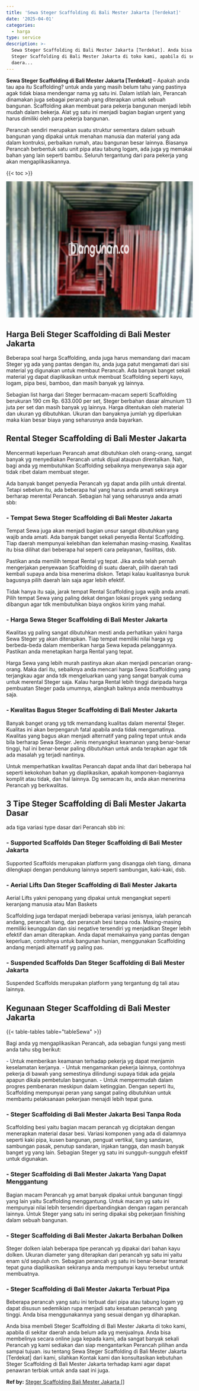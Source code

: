 ```yaml
---
title: 'Sewa Steger Scaffolding di Bali Mester Jakarta [Terdekat]'
date: '2025-04-01'
categories:
  - harga
type: service
description: >-
  Sewa Steger Scaffolding di Bali Mester Jakarta [Terdekat]. Anda bisa membeli
  Steger Scaffolding di Bali Mester Jakarta di toko kami, apabila di sekitar
  daera...
---
```


**Sewa Steger Scaffolding di Bali Mester Jakarta \[Terdekat\]** – Apakah anda tau apa itu Scaffolding? untuk anda yang masih belum tahu yang pastinya agak tidak biasa mendengar nama yg satu ini. Dalam istilah lain, Perancah dinamakan juga sebagai perancah yang diterapkan untuk sebuah bangunan. Scaffolding akan membuat para pekerja bangunan menjadi lebih mudah dalam bekerja. Alat yg satu ini menjadi bagian bagian urgent yang harus dimiliki oleh para pekerja bangunan.

Perancah sendiri merupakan suatu struktur sementara dalam sebuah bangunan yang dipakai untuk menahan manusia dan material yang ada dalam kontruksi, perbaikan rumah, atau bangunan besar lainnya. Biasanya Perancah berbentuk satu unit pipa atau tabung logam, ada juga yg memakai bahan yang lain seperti bambu. Seluruh tergantung dari para pekerja yang akan mengaplikasikannya.

{{< toc >}}

![Sewa Steger Scaffolding di Bali Mester Jakarta [Terdekat]](/images/sewa-scaffolding-steger-15.png)

## Harga Beli Steger Scaffolding di Bali Mester Jakarta

Beberapa soal harga Scaffolding, anda juga harus memandang dari macam Steger yg ada yang pantas dengan itu, anda juga patut mengamati dari sisi material yg digunakan untuk membaut Perancah. Ada banyak banget sekali material yg dapat diaplikasikan untuk membuat Scaffolding seperti kayu, logam, pipa besi, bamboo, dan masih banyak yg lainnya.

Sebagian list harga dari Steger bermacam-macam seperti Scaffolding berukuran 190 cm Rp. 633.000 per set, Steger berbahan dasar almunium 13 juta per set dan masih banyak yg lainnya. Harga ditentukan oleh material dan ukuran yg dibutuhkan. Ukuran dan banyaknya jumlah yg diperlukan maka kian besar biaya yang seharusnya anda bayarkan.

## Rental Steger Scaffolding di Bali Mester Jakarta

Mencermati keperluan Perancah amat dibutuhkan oleh orang-orang, sangat banyak yg menyediakan Perancah untuk dijual ataupun direntalkan. Nah, bagi anda yg membutuhkan Scaffolding sebaiknya menyewanya saja agar tidak ribet dalam membuat steger.

Ada banyak banget penyedia Perancah yg dapat anda pilih untuk dirental. Tetapi sebelum itu, ada beberapa hal yang harus anda amati sekiranya berharap merental Perancah. Sebagian hal yang seharusnya anda amati sbb:

### \- Tempat Sewa Steger Scaffolding di Bali Mester Jakarta

Tempat Sewa juga akan menjadi bagian unsur sangat dibutuhkan yang wajib anda amati. Ada banyak banget sekali penyedia Rental Scaffolding. Tiap daerah mempunyai kelebihan dan kelemahan masing-masing. Kwalitas itu bisa dilihat dari beberapa hal seperti cara pelayanan, fasilitas, dsb.

Pastikan anda memilih tempat Rental yg tepat. Jika anda telah pernah mengerjakan penyewaan Scaffolding di suatu daerah, pilih daerah tadi kembali supaya anda bisa menerima diskon. Tetapi kalau kualitasnya buruk bagusnya pilih daerah lain saja agar lebih efektif.

Tidak hanya itu saja, jarak tempat Rental Scaffolding juga wajib anda amati. Pilih tempat Sewa yang paling dekat dengan lokasi proyek yang sedang dibangun agar tdk membutuhkan biaya ongkos kirim yang mahal.

### \- Harga Sewa Steger Scaffolding di Bali Mester Jakarta

Kwalitas yg paling sangat dibutuhkan mesti anda perhatikan yakni harga Sewa Steger yg akan diterapkan. Tiap tempat memiliki nilai harga yg berbeda-beda dalam memberikan harga Sewa kepada pelanggannya. Pastikan anda menetapkan harga Rental yang tepat.

Harga Sewa yang lebih murah pastinya akan akan menjadi pencarian orang-orang. Maka dari itu, sebaiknya anda mencari harga Sewa Scaffolding yang terjangkau agar anda tdk mengeluarkan uang yang sangat banyak cuma untuk merental Steger saja. Kalau harga Rental lebih tinggi daripada harga pembuatan Steger pada umumnya, alangkah baiknya anda membuatnya saja.

### \- Kwalitas Bagus Steger Scaffolding di Bali Mester Jakarta

Banyak banget orang yg tdk memandang kualitas dalam merental Steger. Kualitas ini akan berpengaruh fatal apabila anda tidak mengamatinya. Kwalitas yang bagus akan menjadi alternatif yang paling tepat untuk anda bila berharap Sewa Steger. Jenis menyangkut keamanan yang benar-benar tinggi, hal ini benar-benar paling dibutuhkan untuk anda terapkan agar tdk ada masalah yg terjadi nantinya.

Untuk memperhatikan kwalitas Perancah dapat anda lihat dari beberapa hal seperti kekokohan bahan yg diaplikasikan, apakah komponen-bagiannya komplit atau tidak, dan hal lainnya. Dg semacam itu, anda akan menerima Perancah yg berkwalitas.

## 3 Tipe Steger Scaffolding di Bali Mester Jakarta Dasar

ada tiga variasi type dasar dari Perancah sbb ini:

### \- Supported Scaffolds Dan Steger Scaffolding di Bali Mester Jakarta

Supported Scaffolds merupakan platform yang disangga oleh tiang, dimana dilengkapi dengan pendukung lainnya seperti sambungan, kaki-kaki, dsb.

### \- Aerial Lifts Dan Steger Scaffolding di Bali Mester Jakarta

Aerial Lifts yakni penopang yang dipakai untuk mengangkat seperti keranjang manusia atau Man Baskets

Scaffolding juga terdapat menjadi beberapa variasi jenisnya, ialah perancah andang, perancah tiang, dan perancah besi tanpa roda. Masing-masing memiliki keunggulan dan sisi negative tersendiri yg menjadikan Steger lebih efektif dan aman diterapkan. Anda dapat memakainya yang pantas dengan keperluan, contohnya untuk bangunan hunian, menggunakan Scaffolding andang menjadi alternatif yg paling pas.

### \- Suspended Scaffolds Dan Steger Scaffolding di Bali Mester Jakarta

Suspended Scaffolds merupakan platform yang tergantung dg tali atau lainnya.

## Kegunaan Steger Scaffolding di Bali Mester Jakarta

{{< table-tables table="tableSewa" >}}

Bagi anda yg mengaplikasikan Perancah, ada sebagian fungsi yang mesti anda tahu sbg berikut:

\- Untuk memberikan keamanan terhadap pekerja yg dapat menjamin keselamatan kerjanya. - Untuk mengamankan pekerja lainnya, contohnya pekerja di bawah yang semestinya dilindungi supaya tidak ada gejala apapun dikala pembetulan bangunan. - Untuk mempermudah dalam progres pembenaran meskipun dalam ketinggian. Dengan seperti itu, Scaffolding mempunyai peran yang sangat paling dibutuhkan untuk membantu pelaksanaan pekerjaan menajdi lebih tepat guna.

### \- Steger Scaffolding di Bali Mester Jakarta Besi Tanpa Roda

Scaffolding besi yaitu bagian macam perancah yg diciptakan dengan menerapkan material dasar besi. Variasi komponen yang ada di dalamnya seperti kaki pipa, kusen bangunan, penguat vertikal, tiang sandaran, sambungan pasak, penutup sandaran, injakan tangga, dan masih banyak banget yg yang lain. Sebagian Steger yg satu ini sungguh-sungguh efektif untuk digunakan.

### \- Steger Scaffolding di Bali Mester Jakarta Yang Dapat Menggantung

Bagian macam Perancah yg amat banyak dipakai untuk bangunan tinggi yang lain yaitu Scaffolding menggantung. Untuk macam yg satu ini mempunyai nilai lebih tersendiri diperbandingkan dengan ragam perancah lainnya. Untuk Steger yang satu ini sering dipakai sbg pekerjaan finishing dalam sebuah bangunan.

### \- Steger Scaffolding di Bali Mester Jakarta Berbahan Dolken

Steger dolken ialah beberapa tipe perancah yg dipakai dari bahan kayu dolken. Ukuran diameter yang diterapkan dari perancah yg satu ini yaitu enam s/d sepuluh cm. Sebagian perancah yg satu ini benar-benar teramat tepat guna diaplikasikan sekiranya anda mempunyai kayu tersebut untuk membuatnya.

### \- Steger Scaffolding di Bali Mester Jakarta Terbuat Pipa

Beberapa perancah yang satu ini terbuat dari pipa atau tabung logam yg dapat disusun sedemikian rupa menjadi satu kesatuan perancah yang tinggi. Anda bisa menggunakannya yang sesuai dengan yg diharapkan.

Anda bisa membeli Steger Scaffolding di Bali Mester Jakarta di toko kami, apabila di sekitar daerah anda belum ada yg menjualnya. Anda bisa membelinya secara online juga kepada kami, ada sangat banyak sekali Perancah yg kami sediakan dan siap mengantarkan Perancah pilihan anda sampai tujuan. isu tentang Sewa Steger Scaffolding di Bali Mester Jakarta \[Terdekat\] dari kami, silahkan Kontak kami dan konsultasikan kebutuhan Steger Scaffolding di Bali Mester Jakarta terhadap kami agar dapat penawran terbiak untuk anda saat ini juga.

**Ref by:** [Steger Scaffolding Bali Mester Jakarta []](https://id.wikipedia.org/wiki/Steger)
